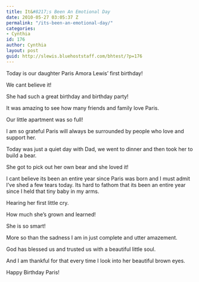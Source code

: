 ```yaml
---
title: It&#8217;s Been An Emotional Day
date: 2010-05-27 03:05:37 Z
permalink: "/its-been-an-emotional-day/"
categories:
- Cynthia
id: 176
author: Cynthia
layout: post
guid: http://slewis.bluehoststaff.com/bhtest/?p=176
---
```


Today is our daughter Paris Amora Lewis&#8217; first birthday!
  
We cant believe it!
  
She had such a great birthday and birthday party!
  
It was amazing to see how many friends and family love Paris.
  
Our little apartment was so full!
  
I am so grateful Paris will always be surrounded by people who love and support her.
  
Today was just a quiet day with Dad, we went to dinner and then took her to build a bear.
  
She got to pick out her own bear and she loved it!

I cant believe its been an entire year since Paris was born and I must admit I&#8217;ve shed a few tears today. Its hard to fathom that its been an entire year since I held that tiny baby in my arms.
  
Hearing her first little cry.
  
How much she&#8217;s grown and learned!
  
She is so smart!
  
More so than the sadness I am in just complete and utter amazement.
  
God has blessed us and trusted us with a beautiful little soul.
  
And I am thankful for that every time I look into her beautiful brown eyes.
  
Happy Birthday Paris!
  
<a href="http://i1.wp.com/lewynandez.com/wp-content/uploads/2010/05/IMG_1080.jpg" rel="lightbox[176]"><img src="http://i1.wp.com/lewynandez.com/wp-content/uploads/2010/05/IMG_1080-300x225.jpg?fit=300%2C225" alt="" title="IMG_1080" class="aligncenter size-medium wp-image-170" srcset="http://i1.wp.com/lewynandez.com/wp-content/uploads/2010/05/IMG_1080.jpg?resize=300%2C225 300w, http://i1.wp.com/lewynandez.com/wp-content/uploads/2010/05/IMG_1080.jpg?resize=1024%2C768 1024w, http://i1.wp.com/lewynandez.com/wp-content/uploads/2010/05/IMG_1080.jpg?w=1586 1586w, http://i1.wp.com/lewynandez.com/wp-content/uploads/2010/05/IMG_1080.jpg?w=2379 2379w" sizes="(max-width: 300px) 100vw, 300px" data-recalc-dims="1" /></a>
  
<a href="http://i0.wp.com/lewynandez.com/wp-content/uploads/2010/05/IMG_1097.jpg" rel="lightbox[176]"><img src="http://i2.wp.com/lewynandez.com/wp-content/uploads/2010/05/IMG_1097-300x225.jpg?fit=300%2C225" alt="" title="IMG_1097" class="aligncenter size-medium wp-image-171" srcset="http://i0.wp.com/lewynandez.com/wp-content/uploads/2010/05/IMG_1097.jpg?resize=300%2C225 300w, http://i0.wp.com/lewynandez.com/wp-content/uploads/2010/05/IMG_1097.jpg?resize=1024%2C768 1024w, http://i0.wp.com/lewynandez.com/wp-content/uploads/2010/05/IMG_1097.jpg?w=1586 1586w, http://i0.wp.com/lewynandez.com/wp-content/uploads/2010/05/IMG_1097.jpg?w=2379 2379w" sizes="(max-width: 300px) 100vw, 300px" data-recalc-dims="1" /></a>
  
<a href="http://i0.wp.com/lewynandez.com/wp-content/uploads/2010/05/IMG_1108.jpg" rel="lightbox[176]"><img src="http://i1.wp.com/lewynandez.com/wp-content/uploads/2010/05/IMG_1108-300x225.jpg?fit=300%2C225" alt="" title="IMG_1108" class="aligncenter size-medium wp-image-172" srcset="http://i0.wp.com/lewynandez.com/wp-content/uploads/2010/05/IMG_1108.jpg?resize=300%2C225 300w, http://i0.wp.com/lewynandez.com/wp-content/uploads/2010/05/IMG_1108.jpg?resize=1024%2C768 1024w, http://i0.wp.com/lewynandez.com/wp-content/uploads/2010/05/IMG_1108.jpg?w=1586 1586w, http://i0.wp.com/lewynandez.com/wp-content/uploads/2010/05/IMG_1108.jpg?w=2379 2379w" sizes="(max-width: 300px) 100vw, 300px" data-recalc-dims="1" /></a>
  
<a href="http://i0.wp.com/lewynandez.com/wp-content/uploads/2010/05/IMG_1116.jpg" rel="lightbox[176]"><img src="http://i1.wp.com/lewynandez.com/wp-content/uploads/2010/05/IMG_1116-300x225.jpg?fit=300%2C225" alt="" title="IMG_1116" class="aligncenter size-medium wp-image-173" srcset="http://i0.wp.com/lewynandez.com/wp-content/uploads/2010/05/IMG_1116.jpg?resize=300%2C225 300w, http://i0.wp.com/lewynandez.com/wp-content/uploads/2010/05/IMG_1116.jpg?resize=1024%2C768 1024w, http://i0.wp.com/lewynandez.com/wp-content/uploads/2010/05/IMG_1116.jpg?w=1586 1586w, http://i0.wp.com/lewynandez.com/wp-content/uploads/2010/05/IMG_1116.jpg?w=2379 2379w" sizes="(max-width: 300px) 100vw, 300px" data-recalc-dims="1" /></a>
  
<a href="http://i1.wp.com/lewynandez.com/wp-content/uploads/2010/05/IMG_1121.jpg" rel="lightbox[176]"><img src="http://i2.wp.com/lewynandez.com/wp-content/uploads/2010/05/IMG_1121-300x225.jpg?fit=300%2C225" alt="" title="IMG_1121" class="aligncenter size-medium wp-image-174" srcset="http://i1.wp.com/lewynandez.com/wp-content/uploads/2010/05/IMG_1121.jpg?resize=300%2C225 300w, http://i1.wp.com/lewynandez.com/wp-content/uploads/2010/05/IMG_1121.jpg?resize=1024%2C768 1024w, http://i1.wp.com/lewynandez.com/wp-content/uploads/2010/05/IMG_1121.jpg?w=1586 1586w, http://i1.wp.com/lewynandez.com/wp-content/uploads/2010/05/IMG_1121.jpg?w=2379 2379w" sizes="(max-width: 300px) 100vw, 300px" data-recalc-dims="1" /></a>
  
<a href="http://i1.wp.com/lewynandez.com/wp-content/uploads/2010/05/IMG_1130.jpg" rel="lightbox[176]"><img src="http://i1.wp.com/lewynandez.com/wp-content/uploads/2010/05/IMG_1130-300x225.jpg?fit=300%2C225" alt="" title="IMG_1130" class="aligncenter size-medium wp-image-175" srcset="http://i1.wp.com/lewynandez.com/wp-content/uploads/2010/05/IMG_1130.jpg?resize=300%2C225 300w, http://i1.wp.com/lewynandez.com/wp-content/uploads/2010/05/IMG_1130.jpg?resize=1024%2C768 1024w, http://i1.wp.com/lewynandez.com/wp-content/uploads/2010/05/IMG_1130.jpg?w=1586 1586w, http://i1.wp.com/lewynandez.com/wp-content/uploads/2010/05/IMG_1130.jpg?w=2379 2379w" sizes="(max-width: 300px) 100vw, 300px" data-recalc-dims="1" /></a>
